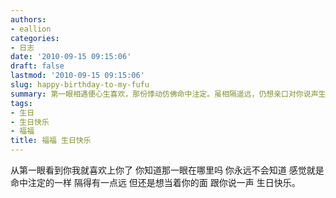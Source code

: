 ```yaml
---
authors:
- eallion
categories:
- 日志
date: '2010-09-15 09:15:06'
draft: false
lastmod: '2010-09-15 09:15:06'
slug: happy-birthday-to-my-fufu
summary: 第一眼相遇便心生喜欢，那份悸动仿佛命中注定。虽相隔遥远，仍想亲口对你说声生日快乐！
tags:
- 生日
- 生日快乐
- 福福
title: 福福 生日快乐
---
```

从第一眼看到你我就喜欢上你了
你知道那一眼在哪里吗
你永远不会知道
感觉就是命中注定的一样
隔得有一点远
但还是想当着你的面
跟你说一声
生日快乐。